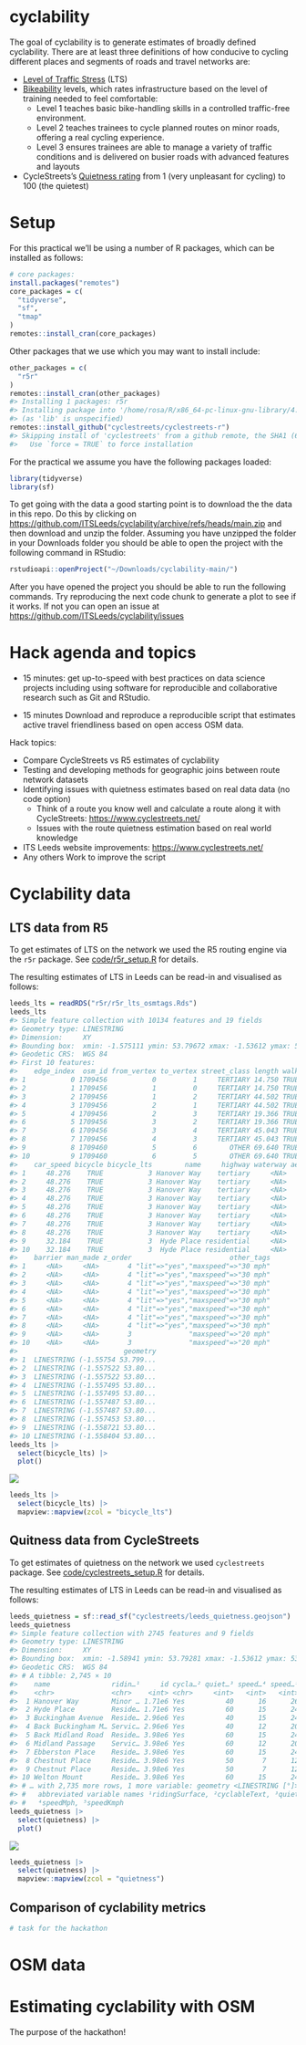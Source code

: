 
<!-- README.md is generated from README.Rmd. Please edit that file -->

# cyclability

<!-- badges: start -->
<!-- badges: end -->

The goal of cyclability is to generate estimates of broadly defined
cyclability. There are at least three definitions of how conducive to
cycling different places and segments of roads and travel networks are:

- [Level of Traffic
  Stress](https://docs.conveyal.com/learn-more/traffic-stress) (LTS)
- [Bikeability](https://www.britishcycling.org.uk/cycletraining/article/ct20110111-cycletraining-What-is-Bikeability-0)
  levels, which rates infrastructure based on the level of training
  needed to feel comfortable:
  - Level 1 teaches basic bike-handling skills in a controlled
    traffic-free environment.
  - Level 2 teaches trainees to cycle planned routes on minor roads,
    offering a real cycling experience.
  - Level 3 ensures trainees are able to manage a variety of traffic
    conditions and is delivered on busier roads with advanced features
    and layouts
- CycleStreets’s [Quietness
  rating](https://www.cyclestreets.net/help/journey/howitworks/#quietness)
  from 1 (very unpleasant for cycling) to 100 (the quietest)

# Setup

For this practical we’ll be using a number of R packages, which can be
installed as follows:

``` r
# core packages:
install.packages("remotes")
core_packages = c(
  "tidyverse",
  "sf",
  "tmap"
)
remotes::install_cran(core_packages)
```

Other packages that we use which you may want to install include:

``` r
other_packages = c(
  "r5r"
)
remotes::install_cran(other_packages)
#> Installing 1 packages: r5r
#> Installing package into '/home/rosa/R/x86_64-pc-linux-gnu-library/4.1'
#> (as 'lib' is unspecified)
remotes::install_github("cyclestreets/cyclestreets-r")
#> Skipping install of 'cyclestreets' from a github remote, the SHA1 (68b345cd) has not changed since last install.
#>   Use `force = TRUE` to force installation
```

For the practical we assume you have the following packages loaded:

``` r
library(tidyverse)
library(sf)
```

To get going with the data a good starting point is to download the the
data in this repo. Do this by clicking on
<https://github.com/ITSLeeds/cyclability/archive/refs/heads/main.zip>
and then download and unzip the folder. Assuming you have unzipped the
folder in your Downloads folder you should be able to open the project
with the following command in RStudio:

``` r
rstudioapi::openProject("~/Downloads/cyclability-main/")
```

After you have opened the project you should be able to run the
following commands. Try reproducing the next code chunk to generate a
plot to see if it works. If not you can open an issue at
<https://github.com/ITSLeeds/cyclability/issues>

# Hack agenda and topics

- 15 minutes: get up-to-speed with best practices on data science
  projects including using software for reproducible and collaborative
  research such as Git and RStudio.

- 15 minutes Download and reproduce a reproducible script that estimates
  active travel friendliness based on open access OSM data.

Hack topics:

- Compare CycleStreets vs R5 estimates of cyclability
- Testing and developing methods for geographic joins between route
  network datasets
- Identifying issues with quietness estimates based on real data data
  (no code option)
  - Think of a route you know well and calculate a route along it with
    CycleStreets: <https://www.cyclestreets.net/>
  - Issues with the route quietness estimation based on real world
    knowledge
- ITS Leeds website improvements: <https://www.cyclestreets.net/>
- Any others Work to improve the script

# Cyclability data

## LTS data from R5

To get estimates of LTS on the network we used the R5 routing engine via
the `r5r` package. See [code/r5r_setup.R](code/r5r_setup.R) for details.

The resulting estimates of LTS in Leeds can be read-in and visualised as
follows:

``` r
leeds_lts = readRDS("r5r/r5r_lts_osmtags.Rds")
leeds_lts
#> Simple feature collection with 10134 features and 19 fields
#> Geometry type: LINESTRING
#> Dimension:     XY
#> Bounding box:  xmin: -1.575111 ymin: 53.79672 xmax: -1.53612 ymax: 53.81871
#> Geodetic CRS:  WGS 84
#> First 10 features:
#>    edge_index  osm_id from_vertex to_vertex street_class length walk  car
#> 1           0 1709456           0         1     TERTIARY 14.750 TRUE TRUE
#> 2           1 1709456           1         0     TERTIARY 14.750 TRUE TRUE
#> 3           2 1709456           1         2     TERTIARY 44.502 TRUE TRUE
#> 4           3 1709456           2         1     TERTIARY 44.502 TRUE TRUE
#> 5           4 1709456           2         3     TERTIARY 19.366 TRUE TRUE
#> 6           5 1709456           3         2     TERTIARY 19.366 TRUE TRUE
#> 7           6 1709456           3         4     TERTIARY 45.043 TRUE TRUE
#> 8           7 1709456           4         3     TERTIARY 45.043 TRUE TRUE
#> 9           8 1709460           5         6        OTHER 69.640 TRUE TRUE
#> 10          9 1709460           6         5        OTHER 69.640 TRUE TRUE
#>    car_speed bicycle bicycle_lts        name     highway waterway aerialway
#> 1     48.276    TRUE           3 Hanover Way    tertiary     <NA>      <NA>
#> 2     48.276    TRUE           3 Hanover Way    tertiary     <NA>      <NA>
#> 3     48.276    TRUE           3 Hanover Way    tertiary     <NA>      <NA>
#> 4     48.276    TRUE           3 Hanover Way    tertiary     <NA>      <NA>
#> 5     48.276    TRUE           3 Hanover Way    tertiary     <NA>      <NA>
#> 6     48.276    TRUE           3 Hanover Way    tertiary     <NA>      <NA>
#> 7     48.276    TRUE           3 Hanover Way    tertiary     <NA>      <NA>
#> 8     48.276    TRUE           3 Hanover Way    tertiary     <NA>      <NA>
#> 9     32.184    TRUE           3  Hyde Place residential     <NA>      <NA>
#> 10    32.184    TRUE           3  Hyde Place residential     <NA>      <NA>
#>    barrier man_made z_order                        other_tags
#> 1     <NA>     <NA>       4 "lit"=>"yes","maxspeed"=>"30 mph"
#> 2     <NA>     <NA>       4 "lit"=>"yes","maxspeed"=>"30 mph"
#> 3     <NA>     <NA>       4 "lit"=>"yes","maxspeed"=>"30 mph"
#> 4     <NA>     <NA>       4 "lit"=>"yes","maxspeed"=>"30 mph"
#> 5     <NA>     <NA>       4 "lit"=>"yes","maxspeed"=>"30 mph"
#> 6     <NA>     <NA>       4 "lit"=>"yes","maxspeed"=>"30 mph"
#> 7     <NA>     <NA>       4 "lit"=>"yes","maxspeed"=>"30 mph"
#> 8     <NA>     <NA>       4 "lit"=>"yes","maxspeed"=>"30 mph"
#> 9     <NA>     <NA>       3              "maxspeed"=>"20 mph"
#> 10    <NA>     <NA>       3              "maxspeed"=>"20 mph"
#>                          geometry
#> 1  LINESTRING (-1.55754 53.799...
#> 2  LINESTRING (-1.557522 53.80...
#> 3  LINESTRING (-1.557522 53.80...
#> 4  LINESTRING (-1.557495 53.80...
#> 5  LINESTRING (-1.557495 53.80...
#> 6  LINESTRING (-1.557487 53.80...
#> 7  LINESTRING (-1.557487 53.80...
#> 8  LINESTRING (-1.557453 53.80...
#> 9  LINESTRING (-1.558721 53.80...
#> 10 LINESTRING (-1.558404 53.80...
leeds_lts |> 
  select(bicycle_lts) |> 
  plot()
```

![](README_files/figure-gfm/unnamed-chunk-4-1.png)<!-- -->

``` r
leeds_lts |> 
  select(bicycle_lts) |> 
  mapview::mapview(zcol = "bicycle_lts")
```

## Quitness data from CycleStreets

To get estimates of quietness on the network we used `cyclestreets`
package. See [code/cyclestreets_setup.R](code/r5r_setup.R) for details.

The resulting estimates of LTS in Leeds can be read-in and visualised as
follows:

``` r
leeds_quietness = sf::read_sf("cyclestreets/leeds_quietness.geojson")
leeds_quietness
#> Simple feature collection with 2745 features and 9 fields
#> Geometry type: LINESTRING
#> Dimension:     XY
#> Bounding box:  xmin: -1.58941 ymin: 53.79281 xmax: -1.53612 ymax: 53.82387
#> Geodetic CRS:  WGS 84
#> # A tibble: 2,745 × 10
#>    name               ridin…¹     id cycla…² quiet…³ speed…⁴ speed…⁵ pause color
#>    <chr>              <chr>    <int> <chr>     <int>   <int>   <int> <int> <chr>
#>  1 Hanover Way        Minor … 1.71e6 Yes          40      16      26     0 #929…
#>  2 Hyde Place         Reside… 1.71e6 Yes          60      15      24     0 #B06…
#>  3 Buckingham Avenue  Reside… 2.96e6 Yes          40      15      24     0 #929…
#>  4 Back Buckingham M… Servic… 2.96e6 Yes          40      12      20     0 #929…
#>  5 Back Midland Road  Reside… 3.98e6 Yes          60      15      24     0 #B06…
#>  6 Midland Passage    Servic… 3.98e6 Yes          60      12      20     0 #B06…
#>  7 Ebberston Place    Reside… 3.98e6 Yes          60      15      24     0 #B06…
#>  8 Chestnut Place     Reside… 3.98e6 Yes          50       7      12     0 #7E9…
#>  9 Chestnut Place     Reside… 3.98e6 Yes          50       7      12     0 #7E9…
#> 10 Welton Mount       Reside… 3.98e6 Yes          60      15      24     0 #B06…
#> # … with 2,735 more rows, 1 more variable: geometry <LINESTRING [°]>, and
#> #   abbreviated variable names ¹​ridingSurface, ²​cyclableText, ³​quietness,
#> #   ⁴​speedMph, ⁵​speedKmph
leeds_quietness |> 
  select(quietness) |> 
  plot()
```

![](README_files/figure-gfm/unnamed-chunk-6-1.png)<!-- -->

``` r
leeds_quietness |> 
  select(quietness) |> 
  mapview::mapview(zcol = "quietness")
```

## Comparison of cyclability metrics

``` r
# task for the hackathon
```

# OSM data

# Estimating cyclability with OSM

The purpose of the hackathon!
